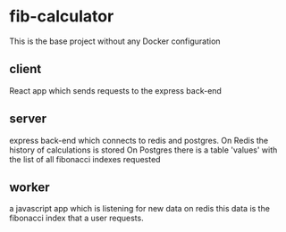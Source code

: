 # fib-calculator

This is the base project without any Docker configuration

## client
React app which sends requests to the express back-end

## server
express back-end which connects to redis and postgres.
On Redis the history of calculations is stored
On Postgres there is a table 'values' with the list of all fibonacci indexes requested

## worker
a javascript app which is listening for new data on redis
this data is the fibonacci index that a user requests. 
